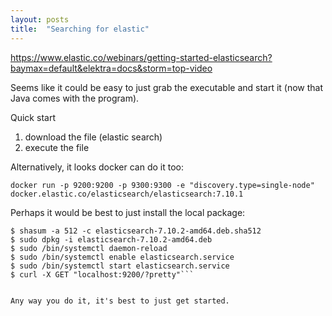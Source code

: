 ```yaml
---
layout: posts
title:  "Searching for elastic"
---
```

https://www.elastic.co/webinars/getting-started-elasticsearch?baymax=default&elektra=docs&storm=top-video

Seems like it could be easy to just grab the executable and start it (now that Java comes with the program). 

Quick start

1. download the file (elastic search)
2. execute the file

Alternatively, it looks docker can do it too:

`docker run -p 9200:9200 -p 9300:9300 -e "discovery.type=single-node" docker.elastic.co/elasticsearch/elasticsearch:7.10.1`


Perhaps it would be best to just install the local package:

```wget https://artifacts.elastic.co/downloads/elasticsearch/elasticsearch-7.10.2-amd64.deb.sha512
$ shasum -a 512 -c elasticsearch-7.10.2-amd64.deb.sha512
$ sudo dpkg -i elasticsearch-7.10.2-amd64.deb
$ sudo /bin/systemctl daemon-reload
$ sudo /bin/systemctl enable elasticsearch.service
$ sudo /bin/systemctl start elasticsearch.service
$ curl -X GET "localhost:9200/?pretty"```


Any way you do it, it's best to just get started.
